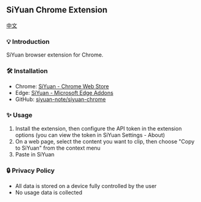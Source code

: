 ## SiYuan Chrome Extension

[中文](https://github.com/siyuan-note/siyuan-chrome/blob/main/README_zh_CN.md)

### 💡 Introduction

SiYuan browser extension for Chrome.

### 🛠️ Installation

* Chrome: [SiYuan - Chrome Web Store](https://chrome.google.com/webstore/detail/siyuan/hkcgjbeblifaincobbcfiffbpgoafepk)
* Edge: [SiYuan - Microsoft Edge Addons](https://microsoftedge.microsoft.com/addons/detail/siyuan/lclhdlhleinlppggbbgimbekofanbkcf)
* GitHub: [siyuan-note/siyuan-chrome](https://github.com/siyuan-note/siyuan-chrome)

### ✨ Usage

1. Install the extension, then configure the API token in the extension options (you can view the token in SiYuan Settings - About)
2. On a web page, select the content you want to clip, then choose "Copy to SiYuan" from the context menu
3. Paste in SiYuan

### 🔒 Privacy Policy

* All data is stored on a device fully controlled by the user
* No usage data is collected
